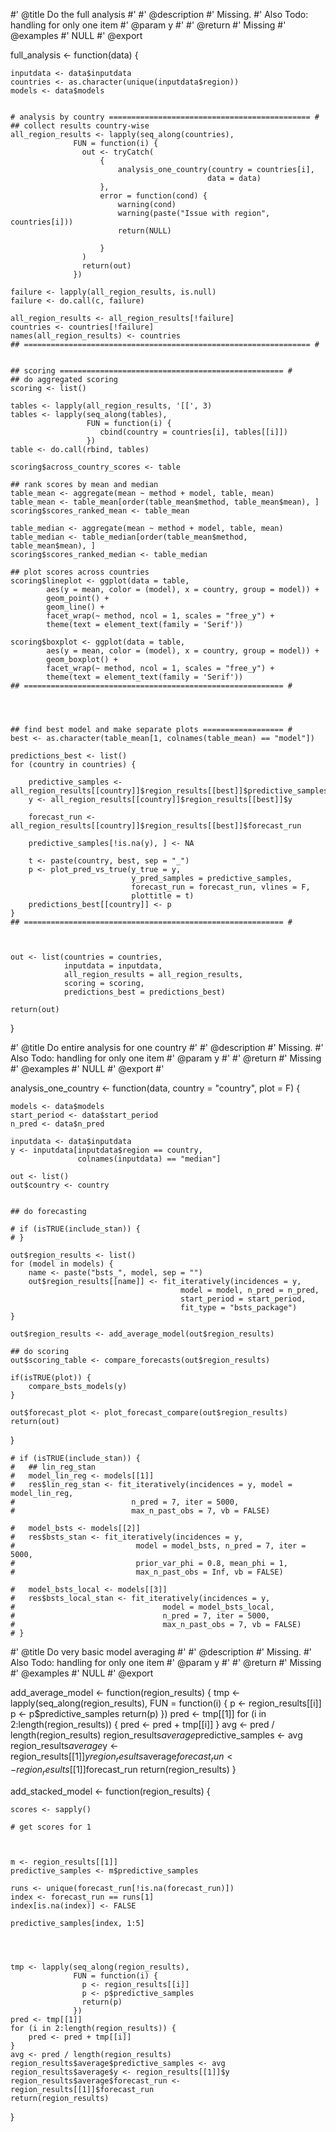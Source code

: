 #' @title Do the full analysis
#'
#' @description
#' Missing.
#' Also Todo: handling for only one item
#' @param y
#'
#' @return
#' Missing
#' @examples
#' NULL
#' @export

full_analysis <- function(data) {

	inputdata <- data$inputdata
	countries <- as.character(unique(inputdata$region))
	models <- data$models


	# analysis by country ============================================= #
	## collect results country-wise
	all_region_results <- lapply(seq_along(countries),
				  FUN = function(i) {
				  	out <- tryCatch(
				  		{
				  			analysis_one_country(country = countries[i],
				  								data = data)
				  		}, 
				  		error = function(cond) {
				  			warning(cond)
				  			warning(paste("Issue with region", countries[i]))
				  			return(NULL)

				  		}
				  	)
				  	return(out)
				  })

	failure <- lapply(all_region_results, is.null)
	failure <- do.call(c, failure)

	all_region_results <- all_region_results[!failure]
	countries <- countries[!failure]
	names(all_region_results) <- countries
	## ================================================================ #


	## scoring ================================================== #
	## do aggregated scoring
	scoring <- list()

	tables <- lapply(all_region_results, '[[', 3)
	tables <- lapply(seq_along(tables),
 					 FUN = function(i) {
 					 	cbind(country = countries[i], tables[[i]])
 					 })
	table <- do.call(rbind, tables)

	scoring$across_country_scores <- table

	## rank scores by mean and median
	table_mean <- aggregate(mean ~ method + model, table, mean)
	table_mean <- table_mean[order(table_mean$method, table_mean$mean), ]
	scoring$scores_ranked_mean <- table_mean

	table_median <- aggregate(mean ~ method + model, table, mean)
	table_median <- table_median[order(table_mean$method, table_mean$mean), ]
	scoring$scores_ranked_median <- table_median

	## plot scores across countries
	scoring$lineplot <- ggplot(data = table,
		   	aes(y = mean, color = (model), x = country, group = model)) +
	  		geom_point() +
	  		geom_line() +
	  		facet_wrap(~ method, ncol = 1, scales = "free_y") +
	  		theme(text = element_text(family = 'Serif'))

	scoring$boxplot <- ggplot(data = table,
		   	aes(y = mean, color = (model), x = country, group = model)) +
	  		geom_boxplot() +
	  		facet_wrap(~ method, ncol = 1, scales = "free_y") +
	  		theme(text = element_text(family = 'Serif'))
	## ========================================================== #




	## find best model and make separate plots ================== #
	best <- as.character(table_mean[1, colnames(table_mean) == "model"])

	predictions_best <- list()
	for (country in countries) {

		predictive_samples <- all_region_results[[country]]$region_results[[best]]$predictive_samples
		y <- all_region_results[[country]]$region_results[[best]]$y

		forecast_run <- all_region_results[[country]]$region_results[[best]]$forecast_run

		predictive_samples[!is.na(y), ] <- NA

		t <- paste(country, best, sep = "_")
		p <- plot_pred_vs_true(y_true = y,
							   y_pred_samples = predictive_samples,
							   forecast_run = forecast_run, vlines = F,
						  	   plottitle = t)
		predictions_best[[country]] <- p
	}
	## ========================================================== #



	out <- list(countries = countries,
				inputdata = inputdata,
				all_region_results = all_region_results,
				scoring = scoring,
				predictions_best = predictions_best)

	return(out)
}








#' @title Do entire analysis for one country
#'
#' @description
#' Missing.
#' Also Todo: handling for only one item
#' @param y
#'
#' @return
#' Missing
#' @examples
#' NULL
#' @export
#'

analysis_one_country <- function(data, country = "country", plot = F) {

	models <- data$models
	start_period <- data$start_period
	n_pred <- data$n_pred

	inputdata <- data$inputdata
	y <- inputdata[inputdata$region == country, 
				   colnames(inputdata) == "median"]
	
	out <- list()
	out$country <- country


	## do forecasting

	# if (isTRUE(include_stan)) {
	# }

	out$region_results <- list()
	for (model in models) {
		name <- paste("bsts_", model, sep = "")
		out$region_results[[name]] <- fit_iteratively(incidences = y,
									      model = model, n_pred = n_pred,
									      start_period = start_period,
									      fit_type = "bsts_package")
	}

	out$region_results <- add_average_model(out$region_results)

	## do scoring
	out$scoring_table <- compare_forecasts(out$region_results)

	if(isTRUE(plot)) {
		compare_bsts_models(y)
	}

	out$forecast_plot <- plot_forecast_compare(out$region_results)
	return(out)
}



	# if (isTRUE(include_stan)) {
	# 	## lin_reg_stan
	# 	model_lin_reg <- models[[1]]
	# 	res$lin_reg_stan <- fit_iteratively(incidences = y, model = model_lin_reg,
	# 						   n_pred = 7, iter = 5000,
	#  					       max_n_past_obs = 7, vb = FALSE)

	# 	model_bsts <- models[[2]]
	# 	res$bsts_stan <- fit_iteratively(incidences = y,
	# 							model = model_bsts, n_pred = 7, iter = 5000,
	# 							prior_var_phi = 0.8, mean_phi = 1,
	# 							max_n_past_obs = Inf, vb = FALSE)

	# 	model_bsts_local <- models[[3]]
	# 	res$bsts_local_stan <- fit_iteratively(incidences = y,
	# 								  model = model_bsts_local,
	# 								  n_pred = 7, iter = 5000,
	# 								  max_n_past_obs = 7, vb = FALSE)
	# }



#' @title Do very basic model averaging
#'
#' @description
#' Missing. 
#' Also Todo: handling for only one item 
#' @param y 
#' 
#' @return
#' Missing
#' @examples
#' NULL
#' @export 



add_average_model <- function(region_results) {
	tmp <- lapply(seq_along(region_results), 
				  FUN = function(i) {
				  	p <- region_results[[i]]
				  	p <- p$predictive_samples
				  	return(p)
				  })
	pred <- tmp[[1]]
	for (i in 2:length(region_results)) {
		pred <- pred + tmp[[i]] 
	}
	avg <- pred / length(region_results)
	region_results$average$predictive_samples <- avg
	region_results$average$y <- region_results[[1]]$y
	region_results$average$forecast_run <- region_results[[1]]$forecast_run
	return(region_results)
}


add_stacked_model <- function(region_results) {


	

	scores <- sapply()

	# get scores for 1

	

	m <- region_results[[1]]
	predictive_samples <- m$predictive_samples

	runs <- unique(forecast_run[!is.na(forecast_run)])
	index <- forecast_run == runs[1]
	index[is.na(index)] <- FALSE
	
	predictive_samples[index, 1:5]




	tmp <- lapply(seq_along(region_results), 
				  FUN = function(i) {
				  	p <- region_results[[i]]
				  	p <- p$predictive_samples
				  	return(p)
				  })
	pred <- tmp[[1]]
	for (i in 2:length(region_results)) {
		pred <- pred + tmp[[i]] 
	}
	avg <- pred / length(region_results)
	region_results$average$predictive_samples <- avg
	region_results$average$y <- region_results[[1]]$y
	region_results$average$forecast_run <- region_results[[1]]$forecast_run
	return(region_results)
}
